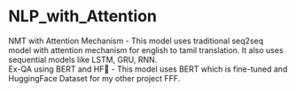 # NLP_with_Attention

NMT with Attention Mechanism - This model uses traditional seq2seq model with attention mechanism for english to tamil translation. It also uses sequential models like LSTM, GRU, RNN.<br>
Ex-QA using BERT and HF🤗 - This model uses BERT which is fine-tuned and HuggingFace Dataset for my other project FFF.
